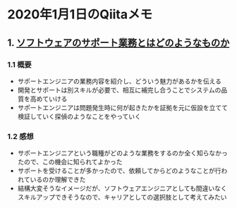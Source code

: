 # 2020年1月1日のQiitaメモ

## 1. [ソフトウェアのサポート業務とはどのようなものか](https://qiita.com/satoru_takeuchi/items/852dc34f5016f57d119f)

### 1.1 概要

- サポートエンジニアの業務内容を紹介し、どういう魅力があるかを伝える
- 開発とサポートは別スキルが必要で、相互に補完し合うことでシステムの品質を高めていける
- サポートエンジニアは問題発生時に何が起きたかを証拠を元に仮設を立てて検証していく探偵のようなことをやっていく

### 1.2 感想

- サポートエンジニアという職種がどのような業務をするのか全く知らなかったので、この機会に知られてよかった
- サポートを受けることが多かったので、依頼してからどのようなことが行われているのか理解できた
- 結構大変そうなイメージだが、ソフトウェアエンジニアとしても間違いなくスキルアップできそうなので、キャリアとしての選択肢として考えてみたい

